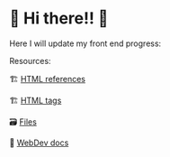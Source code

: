  <h1>🤙 Hi there!! 🤙</h1>

Here I will update my front end progress:

Resources: 

🏗️ [HTML references](https://htmlreference.io/)

🏗️ [HTML tags](https://allthetags.com/)

🗃️ [Files](https://github.com/GreenyHat/DevelopRoadMap/tree/master/binaryFiles)

📇 [WebDev docs](https://developers.google.com/web/fundamentals/performance/critical-rendering-path/render-tree-construction)
